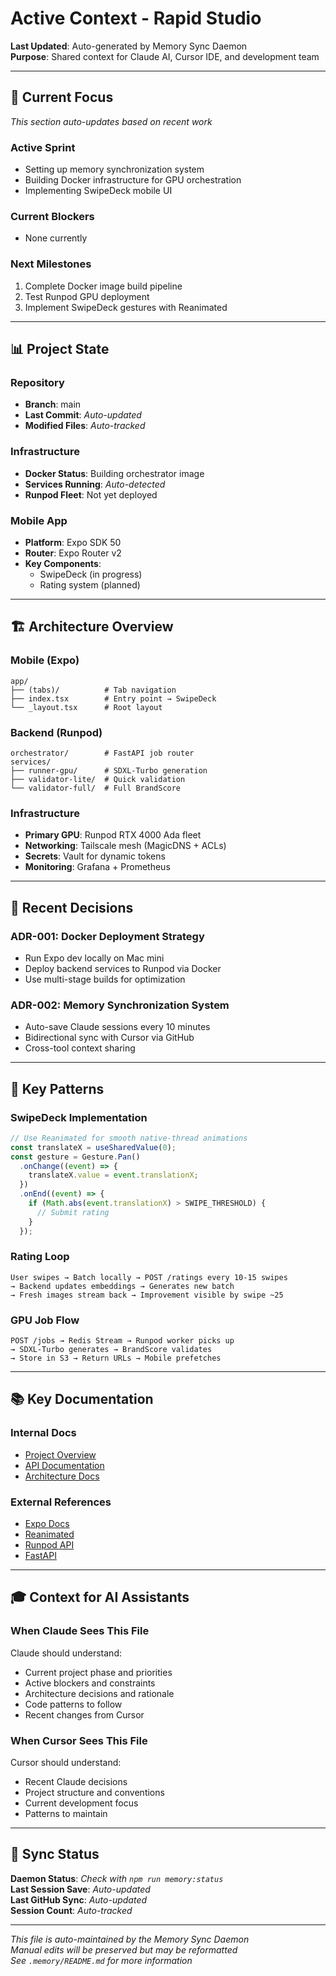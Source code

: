 # Active Context - Rapid Studio

**Last Updated**: Auto-generated by Memory Sync Daemon  
**Purpose**: Shared context for Claude AI, Cursor IDE, and development team

---

## 🎯 Current Focus

*This section auto-updates based on recent work*

### Active Sprint
- Setting up memory synchronization system
- Building Docker infrastructure for GPU orchestration
- Implementing SwipeDeck mobile UI

### Current Blockers
- None currently

### Next Milestones
1. Complete Docker image build pipeline
2. Test Runpod GPU deployment
3. Implement SwipeDeck gestures with Reanimated

---

## 📊 Project State

### Repository
- **Branch**: main
- **Last Commit**: *Auto-updated*
- **Modified Files**: *Auto-tracked*

### Infrastructure
- **Docker Status**: Building orchestrator image
- **Services Running**: *Auto-detected*
- **Runpod Fleet**: Not yet deployed

### Mobile App
- **Platform**: Expo SDK 50
- **Router**: Expo Router v2
- **Key Components**: 
  - SwipeDeck (in progress)
  - Rating system (planned)

---

## 🏗️ Architecture Overview

### Mobile (Expo)
```
app/
├── (tabs)/          # Tab navigation
├── index.tsx        # Entry point → SwipeDeck
└── _layout.tsx      # Root layout
```

### Backend (Runpod)
```
orchestrator/        # FastAPI job router
services/
├── runner-gpu/      # SDXL-Turbo generation
├── validator-lite/  # Quick validation
└── validator-full/  # Full BrandScore
```

### Infrastructure
- **Primary GPU**: Runpod RTX 4000 Ada fleet
- **Networking**: Tailscale mesh (MagicDNS + ACLs)
- **Secrets**: Vault for dynamic tokens
- **Monitoring**: Grafana + Prometheus

---

## 📝 Recent Decisions

### ADR-001: Docker Deployment Strategy
- Run Expo dev locally on Mac mini
- Deploy backend services to Runpod via Docker
- Use multi-stage builds for optimization

### ADR-002: Memory Synchronization System
- Auto-save Claude sessions every 10 minutes
- Bidirectional sync with Cursor via GitHub
- Cross-tool context sharing

---

## 🔑 Key Patterns

### SwipeDeck Implementation
```typescript
// Use Reanimated for smooth native-thread animations
const translateX = useSharedValue(0);
const gesture = Gesture.Pan()
  .onChange((event) => {
    translateX.value = event.translationX;
  })
  .onEnd((event) => {
    if (Math.abs(event.translationX) > SWIPE_THRESHOLD) {
      // Submit rating
    }
  });
```

### Rating Loop
```
User swipes → Batch locally → POST /ratings every 10-15 swipes
→ Backend updates embeddings → Generates new batch
→ Fresh images stream back → Improvement visible by swipe ~25
```

### GPU Job Flow
```
POST /jobs → Redis Stream → Runpod worker picks up
→ SDXL-Turbo generates → BrandScore validates
→ Store in S3 → Return URLs → Mobile prefetches
```

---

## 📚 Key Documentation

### Internal Docs
- [Project Overview](../docs/PROJECT_OVERVIEW.md)
- [API Documentation](../docs/api/)
- [Architecture Docs](../docs/architecture/)

### External References
- [Expo Docs](https://docs.expo.dev)
- [Reanimated](https://docs.swmansion.com/react-native-reanimated)
- [Runpod API](https://docs.runpod.io)
- [FastAPI](https://fastapi.tiangolo.com)

---

## 🎓 Context for AI Assistants

### When Claude Sees This File
Claude should understand:
- Current project phase and priorities
- Active blockers and constraints
- Architecture decisions and rationale
- Code patterns to follow
- Recent changes from Cursor

### When Cursor Sees This File
Cursor should understand:
- Recent Claude decisions
- Project structure and conventions
- Current development focus
- Patterns to maintain

---

## 🔄 Sync Status

**Daemon Status**: *Check with `npm run memory:status`*  
**Last Session Save**: *Auto-updated*  
**Last GitHub Sync**: *Auto-updated*  
**Session Count**: *Auto-tracked*

---

*This file is auto-maintained by the Memory Sync Daemon*  
*Manual edits will be preserved but may be reformatted*  
*See `.memory/README.md` for more information*
